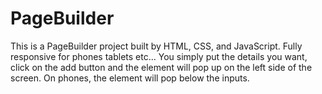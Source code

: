 # PageBuilder
This is a PageBuilder project built by HTML, CSS, and JavaScript. Fully responsive for phones tablets etc...
You simply put the details you want, click on the add button and the element will pop up on the left side of the screen. 
On phones, the element will pop below the inputs.
